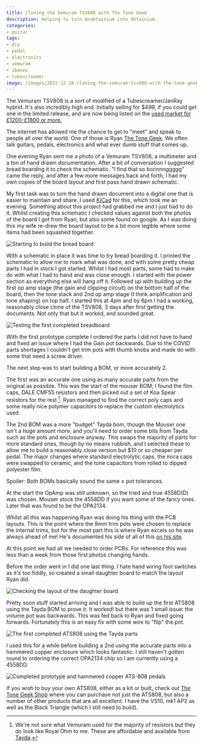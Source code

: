 ```yaml
---
title: Cloning the Vemuram TSV808 with The Tone Geek
description: Helping to turn Unobtainium into Obtainium.
categories:
- guitar
tags:
- diy
- pedal
- electronics
- vemuram
- ibanez
- tubescreamer
image: /images/2022-12-18-cloning-the-vemuram-tsv808-with-the-tone-geek/IMG_8962.jpeg
---
```


The Vemuram TSV808 is a sort of modified of a Tubescreamer/JanRay hybrid. It's also incredibly high end. Initially selling for $499, if you could get one in the limited release, and are now being listed on the [used market for £1200-£1800 or more.][reverbtsv808]

The internet has allowed me the chance to get to "meet" and speak to people all over the world. One of those is Ryan [The Tone Geek][ttg]. We often talk guitars, pedals, electronics and what ever dumb stuff that comes up.

One evening Ryan sent me a photo of a Vemuram TSV808, a multimeter and a ton of hand drawn documentation. After a bit of conversation I suggested bread boarding it to check the schematic. "I find that so borinnnggggg" came the reply, and after a few more messages back and forth, I had my own copies of the board layout and first pass hand drawn schematic.

My first task was to turn the hand drawn document into a digital one that is easier to maintain and share. I used [KiCad] for this, which took me an evening. Something about this project had grabbed me and I just had to do it. Whilst creating this schematic I checked values against both the photos of the board I got from Ryan, but also some found on google.
As I was doing this my wife re-drew the board layout to be a bit more legible where some items had been squashed together.

<img class="padded center"
        alt="Starting to build the bread board"
        src="/images/2022-12-18-cloning-the-vemuram-tsv808-with-the-tone-geek/IMG_8729.jpeg"
        srcset="
            /images/2022-12-18-cloning-the-vemuram-tsv808-with-the-tone-geek/IMG_8729.jpeg 1x, 
            /images/2022-12-18-cloning-the-vemuram-tsv808-with-the-tone-geek/IMG_8729-2x.jpeg 2x" />

<!-- more -->

With a schematic in place it was time to try bread boarding it. I printed the schematic to allow me to mark what was done, and with some pretty cheap parts I had in stock I got started. Whilst I had most parts, some had to make do with what I had to hand and was close enough. I started with the power section as everything else will hang off it. Followed up with building up the first op amp stage (the gain and clipping circuit) on the bottom half of the board, then the tone stack and 2nd op amp stage (I think amplification and tone shaping) on top half.  I started this at 4pm and by 6pm I had a working, reasonably close clone of the TSV808, 3 days after first getting the documents. Not only that but it worked, and sounded great.

<img class="padded center"
        alt="Testing the first completed breadboard"
        src="/images/2022-12-18-cloning-the-vemuram-tsv808-with-the-tone-geek/IMG_8734.jpeg"
        srcset="
            /images/2022-12-18-cloning-the-vemuram-tsv808-with-the-tone-geek/IMG_8734.jpeg 1x, 
            /images/2022-12-18-cloning-the-vemuram-tsv808-with-the-tone-geek/IMG_8734-2x.jpeg 2x" />

With the first prototype complete I ordered the parts I did not have to hand and fixed an issue where I had the Gain pot backwards. Due to the COVID parts shortages I couldn't get trim pots with thumb knobs and made do with some that need a screw driver.

The next step was to start building a BOM, or more accurately 2.

The first was an accurate one using as many accurate parts from the original as possible.  This was the start of the mouser BOM, I found the film caps, DALE CMF55 resistors and then picked out a set of Koa Spear resistors for the rest [^tsv8081]. Ryan managed to find the correct poly caps and some really nice polymer capacitors to replace the custom electrolytics used.

The 2nd BOM was a more "budget" Tayda bom, though the Mouser one isn't a huge amount more, and you'll need to order some bits from Tayda such as the pots and enclosure anyway.  This swaps the majority of parts for more standard ones, though by no means rubbish, and I selected these to allow me to build a reasonably close version but $10 or so cheaper per pedal.  The major changes where standard electrolytic caps, the mica caps were swapped to ceramic, and the tone capacitors from rolled to dipped polyester film.  

Spoiler: Both BOMs basically sound the same ± pot tolerances.

At the start the OpAmp was still unknown, so the tried and true 4558D(D) was chosen. Mouser stock the 4558DD if you want some of the fancy ones. Later that was found to be the OPA2134.

Whilst all this was happening Ryan was doing his thing with the PCB layouts. This is the point where the 9mm trim pots were chosen to replace the internal trims, but for the most part this is where Ryan excels so he was always ahead of me! He's documented his side of all of this [on his site][ttgats808].

At this point we had all we needed to order PCBs. For reference this was less than a week from those first photos changing hands.

Before the order went in I did one last thing. I hate hand wiring foot switches as it's too fiddly, so created a small daughter board to match the layout Ryan did.

<img class="padded center"
        alt="Checking the layout of the daughter board"
        src="/images/2022-12-18-cloning-the-vemuram-tsv808-with-the-tone-geek/Daughter.jpeg"
        srcset="
            /images/2022-12-18-cloning-the-vemuram-tsv808-with-the-tone-geek/Daughter.jpeg 1x, 
            /images/2022-12-18-cloning-the-vemuram-tsv808-with-the-tone-geek/Daughter-2x.jpeg 2x" />

Pretty soon stuff started arriving and I was able to build up the first ATS808 using the Tayda BOM to prove it. It worked! but there was 1 small issue: the volume pot was backwards.  This was fed back to Ryan and fixed going forwards.  Fortunately this is an easy fix with some wire to "flip" the pot.

<img class="padded center"
        alt="The first completed ATS808 using the Tayda parts"
        src="/images/2022-12-18-cloning-the-vemuram-tsv808-with-the-tone-geek/IMG_8962.jpeg"
        srcset="
            /images/2022-12-18-cloning-the-vemuram-tsv808-with-the-tone-geek/IMG_8962.jpeg 1x, 
            /images/2022-12-18-cloning-the-vemuram-tsv808-with-the-tone-geek/IMG_8962-2x.jpeg 2x" />

I used this for a while before building a 2nd using the accurate parts into a hammered copper enclosure which looks fantastic. I still haven't gotten round to ordering the correct OPA2134 chip so I am currently using a 4558DD.

<img class="padded center"
        alt="Completed prototype and hammered copper ATS-808 pedals"
        src="/images/2022-12-18-cloning-the-vemuram-tsv808-with-the-tone-geek/IMG_0337.jpeg"
        srcset="
            /images/2022-12-18-cloning-the-vemuram-tsv808-with-the-tone-geek/IMG_0337.jpeg 1x, 
            /images/2022-12-18-cloning-the-vemuram-tsv808-with-the-tone-geek/IMG_0337-2x.jpeg 2x" />

If you wish to buy your own ATS808, either as a kit or built, check out [The Tone Geek Shop][ttgshop] where you can purchase not just the ATS808, but also a number of other products that are all excellent. I have the VS10, mk1 AP2 as well as the Black Triangle (which I still need to build).

[^tsv8081]: We're not sure what Vemuram used for the majority of resistors but they do look like Royal Ohm to me. These are affordable and available from [Tayda][taydaresistors].

[reverbtsv808]: https://reverb.com/uk/p/ibanez-tsv808-vemuram-tube-screamer#listings
[ttg]: https://www.thetonegeek.com
[ttgshop]: https://www.thetonegeek.com/shop
[ttgats808]: https://www.thetonegeek.com/single-post/above-top-secret-reverse-engineering-the-vemuram-tsv808
[kicad]: https://www.kicad.org
[taydaresistors]: https://www.taydaelectronics.com/resistors/1-4w-metal-film-resistors.html